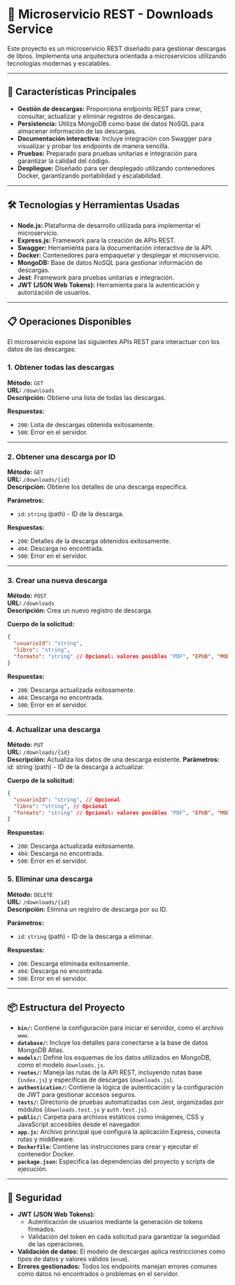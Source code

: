 # 👥 Microservicio REST - Downloads Service  

Este proyecto es un microservicio REST diseñado para gestionar descargas de libros. Implementa una arquitectura orientada a microservicios utilizando tecnologías modernas y escalables.  

---

## 🚀 Características Principales  

- **Gestión de descargas:** Proporciona endpoints REST para crear, consultar, actualizar y eliminar registros de descargas.  
- **Persistencia:** Utiliza MongoDB como base de datos NoSQL para almacenar información de las descargas.  
- **Documentación interactiva:** Incluye integración con Swagger para visualizar y probar los endpoints de manera sencilla.  
- **Pruebas:** Preparado para pruebas unitarias e integración para garantizar la calidad del código.  
- **Despliegue:** Diseñado para ser desplegado utilizando contenedores Docker, garantizando portabilidad y escalabilidad.  

---

## 🛠️ Tecnologías y Herramientas Usadas  

- **Node.js:** Plataforma de desarrollo utilizada para implementar el microservicio.  
- **Express.js:** Framework para la creación de APIs REST.  
- **Swagger:** Herramienta para la documentación interactiva de la API.  
- **Docker:** Contenedores para empaquetar y desplegar el microservicio.  
- **MongoDB:** Base de datos NoSQL para gestionar información de descargas.  
- **Jest**: Framework para pruebas unitarias e integración.
- **JWT (JSON Web Tokens):** Herramienta para la autenticación y autorización de usuarios.  

---

## 📋 Operaciones Disponibles  

El microservicio expone las siguientes APIs REST para interactuar con los datos de las descargas:  

### 1. Obtener todas las descargas  
**Método:** `GET`  
**URL:** `/downloads`  
**Descripción:** Obtiene una lista de todas las descargas.  

**Respuestas:**  
- `200`: Lista de descargas obtenida exitosamente.  
- `500`: Error en el servidor.  

---

### 2. Obtener una descarga por ID  
**Método:** `GET`  
**URL:** `/downloads/{id}`  
**Descripción:** Obtiene los detalles de una descarga específica.  

**Parámetros:**  
- `id`: `string` (path) - ID de la descarga.  

**Respuestas:**  
- `200`: Detalles de la descarga obtenidos exitosamente.  
- `404`: Descarga no encontrada.  
- `500`: Error en el servidor.  

---

### 3. Crear una nueva descarga  
**Método:** `POST`  
**URL:** `/downloads`  
**Descripción:** Crea un nuevo registro de descarga.  

**Cuerpo de la solicitud:**  
```json
{
  "usuarioId": "string",
  "libro": "string",
  "formato": "string" // Opcional: valores posibles "PDF", "EPUB", "MOBI" (default: "PDF")
}
```
**Respuestas:**
- `200`: Descarga actualizada exitosamente.  
- `404`: Descarga no encontrada.  
- `500`: Error en el servidor. 


---
### 4. Actualizar una descarga  
**Método:** `PUT`  
**URL:** `/downloads/{id}`  
**Descripción:** Actualiza los datos de una descarga existente. 
**Parámetros:** id: string (path) - ID de la descarga a actualizar.

**Cuerpo de la solicitud:**  
```json
{
  "usuarioId": "string", // Opcional
  "libro": "string", // Opcional
  "formato": "string" // Opcional: valores posibles "PDF", "EPUB", "MOBI"
}

```

**Respuestas:**
- `200`: Descarga actualizada exitosamente.  
- `404`: Descarga no encontrada.  
- `500`: Error en el servidor. 

### 5. Eliminar una descarga  
**Método:** `DELETE`  
**URL:** `/downloads/{id}`  
**Descripción:** Elimina un registro de descarga por su ID.  

**Parámetros:**  
- `id`: `string` (path) - ID de la descarga a eliminar.  

**Respuestas:**  
- `200`: Descarga eliminada exitosamente.  
- `404`: Descarga no encontrada.  
- `500`: Error en el servidor.  

---

## 📦 Estructura del Proyecto  

- **`bin/`:** Contiene la configuración para iniciar el servidor, como el archivo `www`.  
- **`database/`:** Incluye los detalles para conectarse a la base de datos MongoDB Atlas.  
- **`models/`:** Define los esquemas de los datos utilizados en MongoDB, como el modelo `downloads.js`.  
- **`routes/`:** Maneja las rutas de la API REST, incluyendo rutas base (`index.js`) y específicas de descargas (`downloads.js`).  
- **`authentication/`:** Contiene la lógica de autenticación y la configuración de JWT para gestionar accesos seguros.  
- **`tests/`:** Directorio de pruebas automatizadas con Jest, organizadas por módulos (`downloads.test.js` y `auth.test.js`).  
- **`public/`:** Carpeta para archivos estáticos como imágenes, CSS y JavaScript accesibles desde el navegador.  
- **`app.js`:** Archivo principal que configura la aplicación Express, conecta rutas y middleware.  
- **`Dockerfile`:** Contiene las instrucciones para crear y ejecutar el contenedor Docker.  
- **`package.json`:** Especifica las dependencias del proyecto y scripts de ejecución.  

---

## 🔐 Seguridad  

- **JWT (JSON Web Tokens):**  
  - Autenticación de usuarios mediante la generación de tokens firmados.  
  - Validación del token en cada solicitud para garantizar la seguridad de las operaciones.  
- **Validación de datos:** El modelo de descargas aplica restricciones como tipos de datos y valores válidos (`enum`).  
- **Errores gestionados:** Todos los endpoints manejan errores comunes como datos no encontrados o problemas en el servidor.  
